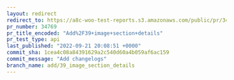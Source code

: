 ```yaml
---
layout: redirect
redirect_to: https://a8c-woo-test-reports.s3.amazonaws.com/public/pr/34769/api/index.html
pr_number: 34769
pr_title_encoded: "Add%2F39+image+section+details"
pr_test_type: api
last_published: "2022-09-21 20:08:51 +0000"
commit_sha: 1cea4c08a84391629a2c540d60a4b059af6ac159
commit_message: "Add changelogs"
branch_name: add/39_image_section_details
---
```

